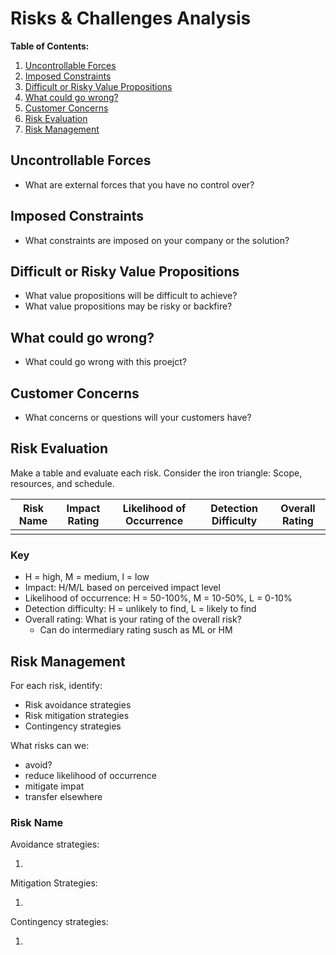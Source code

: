 # Risks & Challenges Analysis

**Table of Contents:**

1. [Uncontrollable Forces](#uncontrollable-forces)
2. [Imposed Constraints](#imposed-constraints)
3. [Difficult or Risky Value Propositions](#difficult-or-risky-value-propositions)
4. [What could go wrong?](#what-could-go-wrong)
5. [Customer Concerns](#customer-concerns)
6. [Risk Evaluation](#risk-evaluation)
7. [Risk Management](#risk-management)

## Uncontrollable Forces

* What are external forces that you have no control over?

## Imposed Constraints

* What constraints are imposed on your company or the solution?

## Difficult or Risky Value Propositions

* What value propositions will be difficult to achieve?
* What value propositions may be risky or backfire?

## What could go wrong?

* What could go wrong with this proejct?

## Customer Concerns

* What concerns or questions will your customers have?

## Risk Evaluation

Make a table and evaluate each risk. Consider the iron triangle: Scope, resources, and schedule.

|    Risk Name    | Impact Rating | Likelihood of Occurrence | Detection Difficulty | Overall Rating |
| --------------- | ------------- | ------------------------ | -------------------- | -------------- |
|                 |               |                          |                      |                |

### Key

* H = high, M = medium, l = low
* Impact: H/M/L based on perceived impact level
* Likelihood of occurrence: H = 50-100%, M = 10-50%, L = 0-10%
* Detection difficulty: H = unlikely to find, L = likely to find
* Overall rating: What is your rating of the overall risk?
    * Can do intermediary rating susch as ML or HM

## Risk Management

For each risk, identify:

* Risk avoidance strategies
* Risk mitigation strategies
* Contingency strategies

What risks can we:

* avoid?
* reduce likelihood of occurrence
* mitigate impat
* transfer elsewhere

### Risk Name

Avoidance strategies:

1.

Mitigation Strategies:

1.

Contingency strategies:

1.
